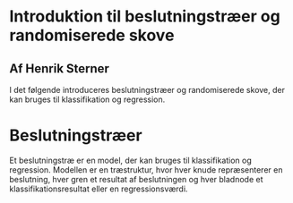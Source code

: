 # Introduktion til beslutningstræer og randomiserede skove 

## Af Henrik Sterner

I det følgende introduceres beslutningstræer og randomiserede skove, der kan bruges til klassifikation og regression.

# Beslutningstræer
Et beslutningstræ er en model, der kan bruges til klassifikation og regression. Modellen er en træstruktur, hvor hver knude repræsenterer en beslutning, hver gren et resultat af beslutningen og hver bladnode et klassifikationsresultat eller en regressionsværdi.